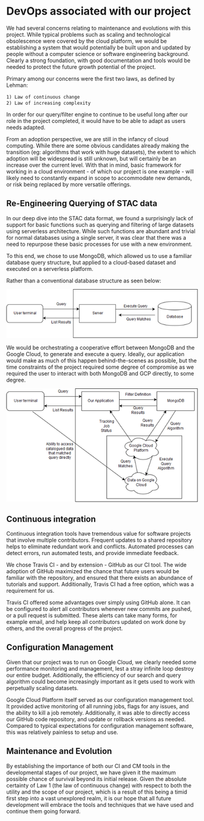 # DevOps associated with our project

We had several concerns relating to maintenance and evolutions with this project. While typical problems such as scaling and technological obsolescence were covered by the cloud platform, we would be establishing a system that would potentially be built upon and updated by people without a computer science or software engineering background. Clearly a strong foundation, with good documentation and tools would be needed to protect the future growth potential of the project.

Primary among our concerns were the first two laws, as defined by Lehman:
```
1) Law of continuous change
2) Law of increasing complexity
```

In order for our query/filter engine to continue to be useful long after our role in the project completed, it would have to be able to adapt as users needs adapted.

From an adoption perspective, we are still in the infancy of cloud computing. While there are some obvious candidates already making the transition (eg: algorithms that work with huge datasets), the extent to which adoption will be widespread is still unknown, but will certainly be an increase over the current level. With that in mind, basic framework for working in a cloud environment - of which our project is one example - will likely need to constantly expand in scope to accommodate new demands, or risk being replaced by more versatile offerings.

## Re-Engineering Querying of STAC data

In our deep dive into the STAC data format, we found a surprisingly lack of support for basic functions such as querying and filtering of large datasets using serverless architecture. While such functions are abundant and trivial for normal databases using a single server, it was clear that there was a need to repurpose these basic processes for use with a new environment.

To this end, we chose to use MongoDB, which allowed us to use a familiar database query structure, but applied to a cloud-based dataset and executed on a serverless platform.

Rather than a conventional database structure as seen below:

![conventional DB](single.png)

We would be orchestrating a cooperative effort between MongoDB and the Google Cloud, to generate and execute a query. Ideally, our application would make as much of this happen behind-the-scenes as possible, but the time constraints of the project required some degree of compromise as we required the user to interact with both MongoDB and GCP directly, to some degree.

![cloud architecture](mongo.png)

## Continuous integration

Continuous integration tools have tremendous value for software projects that involve multiple contributors. Frequent updates to a shared repository helps to eliminate redundant work and conflicts. Automated processes can detect errors, run automated tests, and provide immediate feedback.

We chose Travis CI - and by extension - GitHub as our CI tool. The wide adoption of GitHub maximized the chance that future users would be familiar with the repository, and ensured that there exists an abundance of tutorials and support. Additionally, Travis CI had a free option, which was a requirement for us.

Travis CI offered some advantages over simply using GitHub alone. It can be configured to alert all contributors whenever new commits are pushed, or a pull request is submitted. These alerts can take many forms, for example email, and help keep all contributors updated on work done by others, and the overall progress of the project.

## Configuration Management

Given that our project was to run on Google Cloud, we clearly needed some performance monitoring and management, lest a stray infinite loop destroy our entire budget. Additionally, the efficiency of our search and query algorithm could become increasingly important as it gets used to work with perpetually scaling datasets.

Google Cloud Platform itself served as our configuration management tool. It provided active monitoring of all running jobs, flags for any issues, and the ability to kill a job remotely. Additionally, it was able to directly access our GitHub code repository, and update or rollback versions as needed. Compared to typical expectations for configuration management software, this was relatively painless to setup and use.

## Maintenance and Evolution

By establishing the importance of both our CI and CM tools in the developmental stages of our project, we have given it the maximum possible chance of survival beyond its initial release. Given the absolute certainty of Law 1 (the law of continuous change) with respect to both the utility and the scope of our project, which is a result of this being a timid first step into a vast unexplored realm, it is our hope that all future development will embrace the tools and techniques that we have used and continue them going forward.
